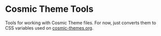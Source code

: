 # Cosmic Theme Tools
Tools for working with Cosmic Theme files. For now, just converts them to CSS variables used on [cosmic-themes.org](https://cosmic-themes.org).
